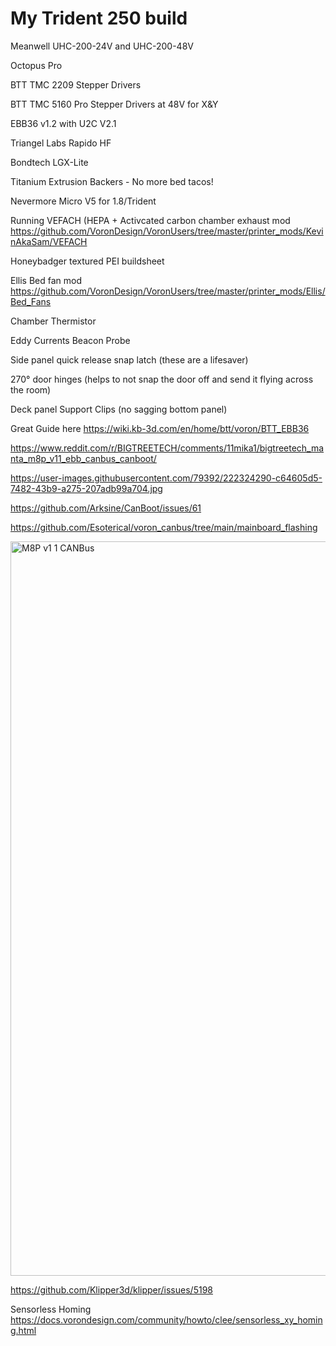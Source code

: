 # My Trident 250 build

Meanwell UHC-200-24V and UHC-200-48V

Octopus Pro

BTT TMC 2209 Stepper Drivers

BTT TMC 5160 Pro Stepper Drivers at 48V for X&Y

EBB36 v1.2 with U2C V2.1

Triangel Labs Rapido HF

Bondtech LGX-Lite

Titanium Extrusion Backers - No more bed tacos!

Nevermore Micro V5 for 1.8/Trident

Running VEFACH (HEPA + Activcated carbon chamber exhaust mod https://github.com/VoronDesign/VoronUsers/tree/master/printer_mods/KevinAkaSam/VEFACH

Honeybadger textured PEI buildsheet

Ellis Bed fan mod https://github.com/VoronDesign/VoronUsers/tree/master/printer_mods/Ellis/Bed_Fans

Chamber Thermistor

Eddy Currents Beacon Probe

Side panel quick release snap latch (these are a lifesaver)

270° door hinges (helps to not snap the door off and send it flying across the room)

Deck panel Support Clips (no sagging bottom panel)

Great Guide here https://wiki.kb-3d.com/en/home/btt/voron/BTT_EBB36

https://www.reddit.com/r/BIGTREETECH/comments/11mika1/bigtreetech_manta_m8p_v11_ebb_canbus_canboot/

https://user-images.githubusercontent.com/79392/222324290-c64605d5-7482-43b9-a275-207adb99a704.jpg

https://github.com/Arksine/CanBoot/issues/61

https://github.com/Esoterical/voron_canbus/tree/main/mainboard_flashing

<img width="1175" alt="M8P v1 1 CANBus" src="https://user-images.githubusercontent.com/113078228/236856447-34c11366-e5dd-4d36-af0c-28f809ab6e9d.png">

https://github.com/Klipper3d/klipper/issues/5198

Sensorless Homing https://docs.vorondesign.com/community/howto/clee/sensorless_xy_homing.html
